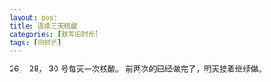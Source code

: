 ```yaml
---
layout: post
title: 连续三天核酸
categories: [默写旧时光]
tags: [旧时光]
---
```


26， 28， 30 号每天一次核酸。
前两次的已经做完了，明天接着继续做。
 
